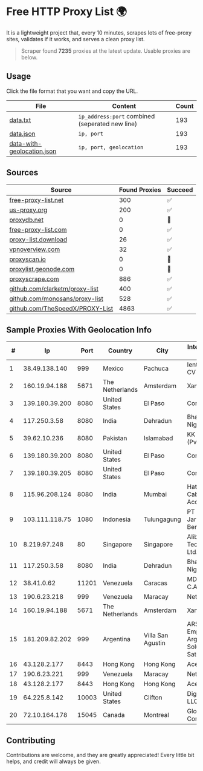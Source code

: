 
# Free HTTP Proxy List 🌍

It is a lightweight project that, every 10 minutes, scrapes lots of free-proxy sites, validates if it works, and serves a clean proxy list.


> Scraper found **7235** proxies at the latest update. Usable proxies are below.

## Usage

Click the file format that you want and copy the URL.


|File|Content|Count|
|----|-------|-----|
|[data.txt](https://raw.githubusercontent.com/themiralay/Proxy-List-World/master/data.txt)|`ip_address:port` combined (seperated new line)|193|
|[data.json](https://raw.githubusercontent.com/themiralay/Proxy-List-World/master/data.json)|`ip, port`|193|
|[data-with-geolocation.json](https://raw.githubusercontent.com/themiralay/Proxy-List-World/master/data-with-geolocation.json)|`ip, port, geolocation`|193|

## Sources

|Source|Found Proxies|Succeed|
|------|-------------|-------|
|[free-proxy-list.net](https://free-proxy-list.net)|300|✅|
|[us-proxy.org](https://www.us-proxy.org)|200|✅|
|[proxydb.net](http://proxydb.net)|0|🚫|
|[free-proxy-list.com](https://free-proxy-list.com/?page=&port=&type%5B%5D=http&type%5B%5D=https&up_time=0&search=Search)|0|✅|
|[proxy-list.download](https://www.proxy-list.download/HTTP)|26|✅|
|[vpnoverview.com](https://vpnoverview.com/privacy/anonymous-browsing/free-proxy-servers)|32|✅|
|[proxyscan.io](https://www.proxyscan.io)|0|🚫|
|[proxylist.geonode.com](https://proxylist.geonode.com/api/proxy-list?limit=300&page=1&sort_by=lastChecked&sort_type=desc&protocols=http,https)|0|🚫|
|[proxyscrape.com](https://api.proxyscrape.com/v2/?request=displayproxies&protocol=http&timeout=10000&country=all&ssl=all&anonymity=all)|886|✅|
|[github.com/clarketm/proxy-list](https://raw.githubusercontent.com/clarketm/proxy-list/master/proxy-list-raw.txt)|400|✅|
|[github.com/monosans/proxy-list](https://raw.githubusercontent.com/monosans/proxy-list/main/proxies/http.txt)|528|✅|
|[github.com/TheSpeedX/PROXY-List](https://raw.githubusercontent.com/TheSpeedX/PROXY-List/master/http.txt)|4863|✅|


## Sample Proxies With Geolocation Info

|#|Ip|Port|Country|City|Internet Service Provider|
|-|--|----|-------|----|-------------------------|
|1|38.49.138.140|999|Mexico|Pachuca|Ientc S De RL De CV|
|2|160.19.94.188|5671|The Netherlands|Amsterdam|Xantho UAB|
|3|139.180.39.200|8080|United States|El Paso|Conterra|
|4|117.250.3.58|8080|India|Dehradun|Bharat Sanchar Nigam Ltd|
|5|39.62.10.236|8080|Pakistan|Islamabad|KK Networks (Pvt) Ltd.|
|6|139.180.39.200|8080|United States|El Paso|Conterra|
|7|139.180.39.205|8080|United States|El Paso|Conterra|
|8|115.96.208.124|8080|India|Mumbai|Hathway IP over Cable Internet Access|
|9|103.111.118.75|1080|Indonesia|Tulungagung|PT Dimensi Jaringan Bersinar|
|10|8.219.97.248|80|Singapore|Singapore|Alibaba (US) Technology Co., Ltd.|
|11|117.250.3.58|8080|India|Dehradun|Bharat Sanchar Nigam Ltd|
|12|38.41.0.62|11201|Venezuela|Caracas|MDS TELECOM C.A.|
|13|190.6.23.218|999|Venezuela|Maracay|Net Uno|
|14|160.19.94.188|5671|The Netherlands|Amsterdam|Xantho UAB|
|15|181.209.82.202|999|Argentina|Villa San Agustin|ARSAT - Empresa Argentina de Soluciones Satelitales S.A|
|16|43.128.2.177|8443|Hong Kong|Hong Kong|Aceville Pte.ltd|
|17|190.6.23.221|999|Venezuela|Maracay|Net Uno|
|18|43.128.2.177|8443|Hong Kong|Hong Kong|Aceville Pte.ltd|
|19|64.225.8.142|10003|United States|Clifton|DigitalOcean, LLC|
|20|72.10.164.178|15045|Canada|Montreal|GloboTech Communications|



## Contributing

Contributions are welcome, and they are greatly appreciated! Every
little bit helps, and credit will always be given.

